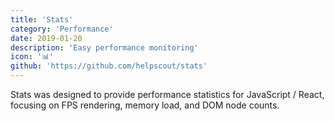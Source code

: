 ```yaml
---
title: 'Stats'
category: 'Performance'
date: 2019-01-20
description: 'Easy performance monitoring'
icon: '📊'
github: 'https://github.com/helpscout/stats'
---
```


Stats was designed to provide performance statistics for JavaScript / React, focusing on FPS rendering, memory load, and DOM node counts.
